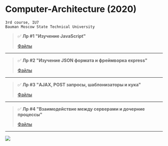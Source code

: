 # Computer-Architecture (2020)

```
3rd course, IU7
Bauman Moscow State Technical University
```

> :white_check_mark: **Лр #1 "Изучение JavaScript"**
>
> [Файлы](https://github.com/shlyapos/bmstu_archEvm/tree/master/lab_01)
>
___

> :white_check_mark: **Лр #2 "Изучение JSON формата и фреймворка express"**
>
> [Файлы](https://github.com/shlyapos/bmstu_archEvm/tree/master/lab_02)
>
___

> :white_check_mark: **Лр #3 "AJAX, POST запросы, шаблонизаторы и кука"**
>
> [Файлы](https://github.com/shlyapos/bmstu_archEvm/tree/master/lab_03)
>
___

> :white_check_mark: **Лр #4 "Взаимодействие между серверами и дочерние процессы"**
>
> [Файлы](https://github.com/shlyapos/bmstu_archEvm/tree/master/lab_04)
>
___

![](https://github.com/shlyapos/bmstu_archEvm/blob/master/popov-meme.jpg)
